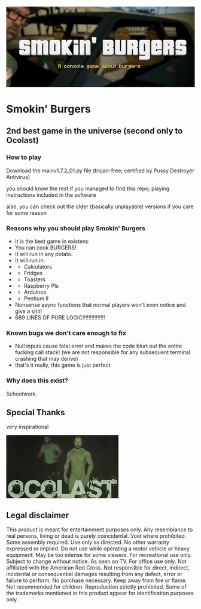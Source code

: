 ![a](https://github.com/GabrielSil46/smokin-burgers/blob/main/repo_imgs/banner.png)
# Smokin' Burgers
## 2nd best game in the universe (second only to Ocolast)

### How to play
Download the mainv1.7.2_01.py file (trojan-free; certified by Pussy Destroyer Antivirus)

you should know the rest if you managed to find this repo; playing instructions included in the software

also, you can check out the older (basically unplayable) versions if you care for some reason

### Reasons why you should play Smokin' Burgers
- It is the best game in existenc
- You can cook BURGERS!
- It will run in any potato.
- It will run in:
- - Calculators
- - Fridges
- - Toasters
- - Raspberry PIs
- - Arduinos
- - Pentium II
- Nonsense async functions that normal players won't even notice and give a shit!
- 689 LINES OF PURE LOGIC!!!!!!!!!!!!!!!

### Known bugs we don't care enough to fix
- Null inputs cause fatal error and makes the code blurt out the entire fucking call stack! (we are not responsible for any subsequent terminal crashing that may derive)
- that's it really, this game is just perfect

### Why does this exist?
Schoolwork.

## Special Thanks
very inspirational

![oco](https://github.com/GabrielSil46/smokin-burgers/blob/main/repo_imgs/Chico_bioca_ocolast.jpg)

## Legal disclaimer
This product is meant for entertainment purposes only. Any resemblance to real persons, living or dead is purely coincidental. Void where prohibited. Some assembly required. Use only as directed. No other warranty expressed or implied. Do not use while operating a motor vehicle or heavy equipment. May be too intense for some viewers. For recreational use only. Subject to change without notice. As seen on TV. For office use only. Not affiliated with the American Red Cross. Not responsible for direct, indirect, incidental or consequential damages resulting from any defect, error or failure to perform. No purchase necessary. Keep away from fire or flame. Not recommended for children. Reproduction strictly prohibited. Some of the trademarks mentioned in this product appear for identification purposes only.
